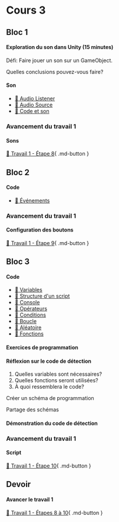 # Cours 3
## Bloc 1
#### Exploration du son dans Unity (15 minutes)
Défi: Faire jouer un son sur un GameObject. 

Quelles conclusions pouvez-vous faire? 

#### Son
- [📝 Audio Listener](./unity/composantes.md#audio-listener) 
- [📝 Audio Source](./unity/composantes.md#audio-source) 
- [📝 Code et son](./unity/son.md)  

### Avancement du travail 1
#### Sons
[💼 Travail 1 - Étape 8](https://tim-montmorency.com/compendium/582-401-realite-mixte/travaux/travail1.html#8-creation-de-la-scene-jeu-sons){ .md-button }     


## Bloc 2
#### Code
- [📝 Événements](./code/evenements.md)        

### Avancement du travail 1
#### Configuration des boutons
[💼 Travail 1 - Étape 9](https://tim-montmorency.com/compendium/582-401-realite-mixte/travaux/travail1.html#9-creation-de-la-scene-menu-script-consignes){ .md-button }     


## Bloc 3
#### Code
- [📝 Variables](./code/variables.md)
- [📝 Structure d'un script](./code/structure_script.md)
- [📝 Console](./code/console.md)
- [📝 Opérateurs](./code/operateur.md)
- [📝 Conditions](./code/condition.md)
- [📝 Boucle](./code/boucle.md)
- [📝 Aléatoire](./code/aleatoire.md)
- [📝 Fonctions](./code/fonctions.md)        

#### Exercices de programmation

#### Réflexion sur le code de détection
1. Quelles variables sont nécessaires?    
2. Quelles fonctions seront utilisées?    
3. À quoi ressemblera le code?    

Créer un schéma de programmation     

Partage des schémas    


#### Démonstration du code de détection     

### Avancement du travail 1
#### Script
[💼 Travail 1 - Étape 10](https://tim-montmorency.com/compendium/582-401-realite-mixte/travaux/travail1.html#10-creation-de-la-scene-jeu-script){ .md-button }     



## Devoir 
#### Avancer le travail 1
[💼 Travail 1 - Étapes 8 à 10](https://tim-montmorency.com/compendium/582-401-realite-mixte/travaux/travail1.html){ .md-button }   
